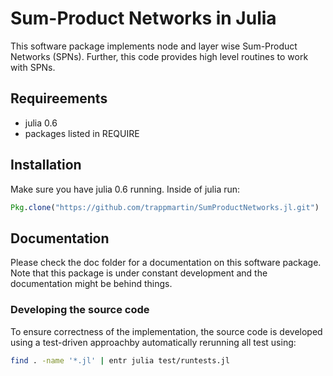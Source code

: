 # Sum-Product Networks in Julia
This software package implements node and layer wise Sum-Product Networks (SPNs). Further, this code provides high level routines to work with SPNs.


## Requireements
* julia 0.6
* packages listed in REQUIRE

## Installation
Make sure you have julia 0.6 running.
Inside of julia run:

```julia
Pkg.clone("https://github.com/trappmartin/SumProductNetworks.jl.git")
```

## Documentation
Please check the doc folder for a documentation on this software package. Note that this package is under constant development and the documentation might be behind things.

### Developing the source code
To ensure correctness of the implementation, the source code is developed using a test-driven approachby automatically rerunning all test using:

```bash
find . -name '*.jl' | entr julia test/runtests.jl
```
